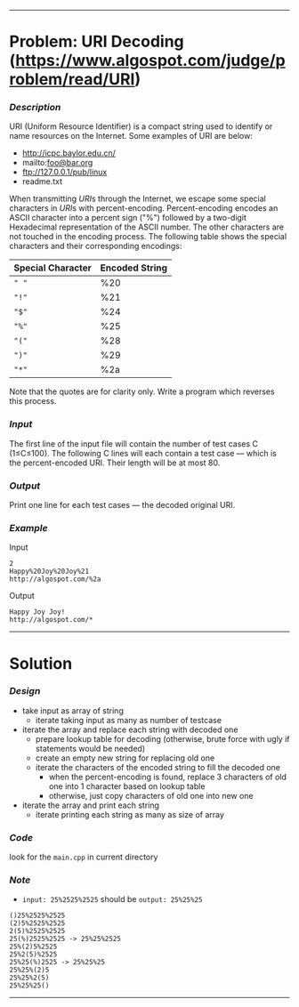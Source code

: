 
---

# Problem: URI Decoding (https://www.algospot.com/judge/problem/read/URI)

### *Description*
URI (Uniform Resource Identifier) is a compact string used to identify or name resources on the Internet. Some examples of URI are below:

- http://icpc.baylor.edu.cn/
- mailto:foo@bar.org
- ftp://127.0.0.1/pub/linux
- readme.txt

When transmitting *URI*s through the Internet, we escape some special characters in *URI*s with percent-encoding. Percent-encoding encodes an ASCII character into a percent sign ("%") followed by a two-digit Hexadecimal representation of the ASCII number. The other characters are not touched in the encoding process. The following table shows the special characters and their corresponding encodings:

Special Character | Encoded String
--- | ---
`" "` | %20
`"!"` | %21
`"$"` | %24
`"%"` | %25
`"("` | %28
`")"` | %29
`"*"` | %2a

Note that the quotes are for clarity only.
Write a program which reverses this process.

### *Input*
The first line of the input file will contain the number of test cases C (1≤C≤100). The following C lines will each contain a test case — which is the percent-encoded URI. Their length will be at most 80.

### *Output*
Print one line for each test cases — the decoded original URI.

### *Example*
Input
```
2
Happy%20Joy%20Joy%21
http://algospot.com/%2a
```
Output
```
Happy Joy Joy!
http://algospot.com/*
```

---

# Solution

### *Design*
- take input as array of string
    - iterate taking input as many as number of testcase
- iterate the array and replace each string with decoded one
    - prepare lookup table for decoding
    (otherwise, brute force with ugly if statements would be needed)
    - create an empty new string for replacing old one
    - iterate the characters of the encoded string to fill the decoded one
        - when the percent-encoding is found, replace 3 characters of old one into 1 character based on lookup table
        - otherwise, just copy characters of old one into new one
- iterate the array and print each string
    - iterate printing each string as many as size of array

### *Code*
look for the `main.cpp` in current directory

### *Note*
- `input: 25%2525%2525` should be `output: 25%25%25`
```
()25%2525%2525
(2)5%2525%2525
2(5)%2525%2525
25(%)2525%2525 -> 25%25%2525
25%(2)5%2525
25%2(5)%2525
25%25(%)2525 -> 25%25%25
25%25%(2)5
25%25%2(5)
25%25%25()
```

---